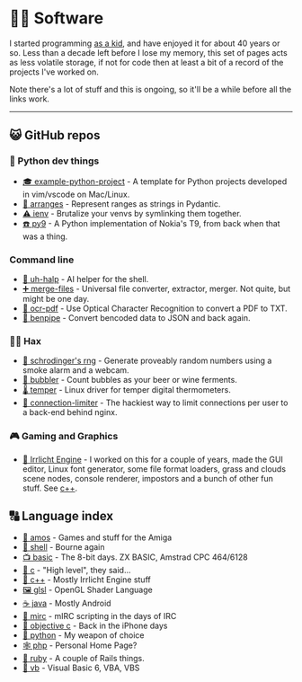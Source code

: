 # 🧑‍💻 Software

I started programming [as a kid](basic), and have enjoyed it for about 40 years
or so. Less than a decade left before I lose my memory, this set of pages acts
as less volatile storage, if not for code then at least a bit of a record of
the projects I've worked on.

Note there's a lot of stuff and this is ongoing, so it'll be a while before
all the links work.

--------------------------------------------------------------------------------

## 😺 GitHub repos

### 🐍 Python dev things

* [🎓 example-python-project](https://github.com/bitplane/example-python-project) -
  A template for Python projects developed in vim/vscode on Mac/Linux.
* [🤝 arranges](/dev/python/arranges) -
  Represent ranges as strings in Pydantic.
* [⚠️ ienv](/dev/python/ienv) -
  Brutalize your venvs by symlinking them together.
* [☎️ py9](https://github.com/bitplane/py9) -
  A Python implementation of Nokia's T9, from back when that was a thing.

### Command line

* [💬 uh-halp](/dev/python/uh-halp) -
  AI helper for the shell.
* [➕ merge-files](/dev/python/merge-files) -
  Universal file converter, extractor, merger. Not quite, but might be one day.
* [🔡 ocr-pdf](https://github.com/bitplane/ocr-pdf) -
  Use Optical Character Recognition to convert a PDF to TXT.
* [🪈 benpipe](https://github.com/bitplane/benpipe) -
  Convert bencoded data to JSON and back again.

### 🧑‍💻 Hax

* [🎲 schrodinger's rng](https://github.com/bitplane/schrodingers-rng) -
  Generate proveably random numbers using a smoke alarm and a webcam.
* [🍷 bubbler](https://github.com/bitplane/bubbler) -
  Count bubbles as your beer or wine ferments.
* [🌡️ temper](https://github.com/bitplane/temper) -
  Linux driver for temper digital thermometers.
* [🐌 connection-limiter](https://github.com/bitplane/connection-limiter) -
  The hackiest way to limit connections per user to a back-end behind nginx.

### 🎮 Gaming and Graphics

* [👾 Irrlicht Engine](https://irrlicht.sf.net/) -
  I worked on this for a couple of years, made the GUI editor, Linux font
  generator, some file format loaders, grass and clouds scene nodes, console
  renderer, impostors and a bunch of other fun stuff. See [c++](c++).

## 🔠 Language index

* [👾 amos](amos) - Games and stuff for the Amiga
* [📜 shell](sh) - Bourne again
* [📺 basic](basic) - The 8-bit days. ZX BASIC, Amstrad CPC 464/6128
* [🔧 c](c) - "High level", they said...
* [🔨 c++](c++) - Mostly Irrlicht Engine stuff
* [🖼️ glsl](glsl) - OpenGL Shader Language
* [☕ java](java) - Mostly Android
* [💬 mirc](mirc) - mIRC scripting in the days of IRC
* [📱 objective c](objective-c) - Back in the iPhone days
* [🐍 python](python) - My weapon of choice
* [🕸️ php](php) - Personal Home Page?
* [💎 ruby](ruby) - A couple of Rails things.
* [💩 vb](vb) - Visual Basic 6, VBA, VBS
